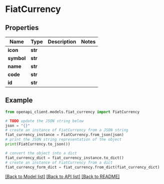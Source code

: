 # FiatCurrency


## Properties

Name | Type | Description | Notes
------------ | ------------- | ------------- | -------------
**icon** | **str** |  | 
**symbol** | **str** |  | 
**name** | **str** |  | 
**code** | **str** |  | 
**id** | **str** |  | 

## Example

```python
from openapi_client.models.fiat_currency import FiatCurrency

# TODO update the JSON string below
json = "{}"
# create an instance of FiatCurrency from a JSON string
fiat_currency_instance = FiatCurrency.from_json(json)
# print the JSON string representation of the object
print(FiatCurrency.to_json())

# convert the object into a dict
fiat_currency_dict = fiat_currency_instance.to_dict()
# create an instance of FiatCurrency from a dict
fiat_currency_form_dict = fiat_currency.from_dict(fiat_currency_dict)
```
[[Back to Model list]](../README.md#documentation-for-models) [[Back to API list]](../README.md#documentation-for-api-endpoints) [[Back to README]](../README.md)


